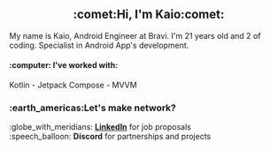 <h2 align="center">:comet:Hi, I'm Kaio:comet:</h2>

My name is Kaio, Android Engineer at Bravi. I'm 21 years old and 2 of coding. Specialist in Android App's development.

<h4>:computer: I've worked with:</h4>
<p>
    Kotlin - Jetpack Compose - MVVM
</p>

</p>

<h3>:earth_americas:Let's make network?</h3>
<p>
:globe_with_meridians: <a href="https://www.linkedin.com/in/kaioribeiro/" target="_blank"><b>LinkedIn</b></a> for job proposals <br>
:speech_balloon: <b>Discord</b> for partnerships and projects <br>
</p>
